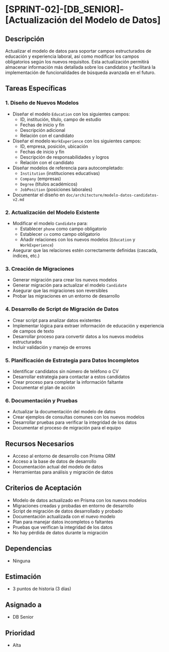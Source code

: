 # [SPRINT-02]-[DB_SENIOR]-[Actualización del Modelo de Datos]

## Descripción
Actualizar el modelo de datos para soportar campos estructurados de educación y experiencia laboral, así como modificar los campos obligatorios según los nuevos requisitos. Esta actualización permitirá almacenar información más detallada sobre los candidatos y facilitará la implementación de funcionalidades de búsqueda avanzada en el futuro.

## Tareas Específicas

### 1. Diseño de Nuevos Modelos
- Diseñar el modelo `Education` con los siguientes campos:
  - ID, institución, título, campo de estudio
  - Fechas de inicio y fin
  - Descripción adicional
  - Relación con el candidato
- Diseñar el modelo `WorkExperience` con los siguientes campos:
  - ID, empresa, posición, ubicación
  - Fechas de inicio y fin
  - Descripción de responsabilidades y logros
  - Relación con el candidato
- Diseñar modelos de referencia para autocompletado:
  - `Institution` (instituciones educativas)
  - `Company` (empresas)
  - `Degree` (títulos académicos)
  - `JobPosition` (posiciones laborales)
- Documentar el diseño en `doc/architecture/modelo-datos-candidatos-v2.md`

### 2. Actualización del Modelo Existente
- Modificar el modelo `Candidate` para:
  - Establecer `phone` como campo obligatorio
  - Establecer `cv` como campo obligatorio
  - Añadir relaciones con los nuevos modelos (`Education` y `WorkExperience`)
- Asegurar que las relaciones estén correctamente definidas (cascada, índices, etc.)

### 3. Creación de Migraciones
- Generar migración para crear los nuevos modelos
- Generar migración para actualizar el modelo `Candidate`
- Asegurar que las migraciones son reversibles
- Probar las migraciones en un entorno de desarrollo

### 4. Desarrollo de Script de Migración de Datos
- Crear script para analizar datos existentes
- Implementar lógica para extraer información de educación y experiencia de campos de texto
- Desarrollar proceso para convertir datos a los nuevos modelos estructurados
- Incluir validación y manejo de errores

### 5. Planificación de Estrategia para Datos Incompletos
- Identificar candidatos sin número de teléfono o CV
- Desarrollar estrategia para contactar a estos candidatos
- Crear proceso para completar la información faltante
- Documentar el plan de acción

### 6. Documentación y Pruebas
- Actualizar la documentación del modelo de datos
- Crear ejemplos de consultas comunes con los nuevos modelos
- Desarrollar pruebas para verificar la integridad de los datos
- Documentar el proceso de migración para el equipo

## Recursos Necesarios
- Acceso al entorno de desarrollo con Prisma ORM
- Acceso a la base de datos de desarrollo
- Documentación actual del modelo de datos
- Herramientas para análisis y migración de datos

## Criterios de Aceptación
- Modelo de datos actualizado en Prisma con los nuevos modelos
- Migraciones creadas y probadas en entorno de desarrollo
- Script de migración de datos desarrollado y probado
- Documentación actualizada con el nuevo modelo
- Plan para manejar datos incompletos o faltantes
- Pruebas que verifican la integridad de los datos
- No hay pérdida de datos durante la migración

## Dependencias
- Ninguna

## Estimación
- 3 puntos de historia (3 días)

## Asignado a
- DB Senior

## Prioridad
- Alta 